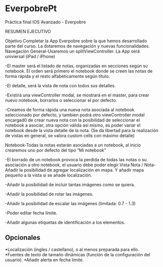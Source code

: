 # EverpobrePt

Práctica final IOS Avanzado - Everpobre

RESUMEN EJECUTIVO 

Objetivo Completar la App Everpobre sobre la que hemos desarrollado parte del curso. 
La dotaremos de navegación y nuevas funcionalidades. Navegación General-Usaremos un splitViewController. 
La App será univiersal (iPad / iPhone) 

-El master será el listado de notas, organizadas en secciones según su notebook. 
  El orden será primero el notebook donde se creen las notas de forma rápida y el resto alfabéticamente según titulo.  

-El detalle, será la vista de nota con todos sus detalles. 

-Existirá una viewController modal, se mostrará en el master, para crear nuevo notebook, borrarlos o seleccionar el por defecto. 

-Creamos de forma rápida una nueva nota asociada al notebook seleccionado por defecto, 
  y tambien podrá otro viewController modal encargad0 de crear nueva nota con la posibilidad de seleccionar el notebook a asociar, 
  otra opción válida así mismo, es poder variar el notebook desde la vista detalle de la nota. 
  (Se da libertad para la realización de vistas en general, se valora custom cells con máximo detalle)
  
Notebook-Todas la notas estarán asociadas a un notebook, al inicio crearemos uno por defecto del tipo “Mi notebook” 

-El borrado de un notebook provoca la perdida de todas las notas o su asociación a otro notebook, 
 el usuario debe poder elegir.Vista Nota / Nota-Añadir la posibilidad de agregar localización en mapa. 
 Y añadir mapa pequeño a la vista si se añade localización. 

-Añadir la posibilidad de incluir tantas imágenes como se quiera.  

-Añadir la posibilidad de rotar las imágenes. 

-Añadir la posibilidad de escalar las imágenes (limitada: 0.7 - 1.3) 

-Poder editar fecha límite. 

-Añadir algunas etiquetas de identificación a los elementos.

## Opcionales
•Localización (ingles / castellano), o al menos preparada para ello. 
•Fuentes de texto de tamaño dinámicas (función de la configuración del usuario). 
•Añadir alerta en fecha limite.
